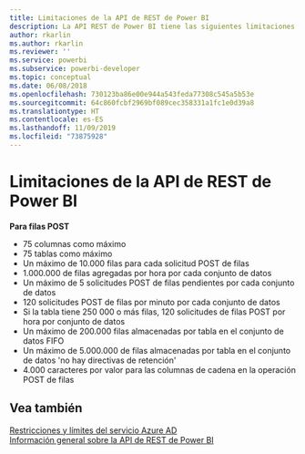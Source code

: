 ```yaml
---
title: Limitaciones de la API de REST de Power BI
description: La API REST de Power BI tiene las siguientes limitaciones
author: rkarlin
ms.author: rkarlin
ms.reviewer: ''
ms.service: powerbi
ms.subservice: powerbi-developer
ms.topic: conceptual
ms.date: 06/08/2018
ms.openlocfilehash: 730123ba86e00e944a543feda77308c545a5b53e
ms.sourcegitcommit: 64c860fcbf2969bf089cec358331a1fc1e0d39a8
ms.translationtype: HT
ms.contentlocale: es-ES
ms.lasthandoff: 11/09/2019
ms.locfileid: "73875928"
---
```

# <a name="power-bi-rest-api-limitations"></a>Limitaciones de la API de REST de Power BI  
  
**Para filas POST**
  
* 75 columnas como máximo
* 75 tablas como máximo
* Un máximo de 10.000 filas para cada solicitud POST de filas  
* 1\.000.000 de filas agregadas por hora por cada conjunto de datos  
* Un máximo de 5 solicitudes POST de filas pendientes por cada conjunto de datos  
* 120 solicitudes POST de filas por minuto por cada conjunto de datos
* Si la tabla tiene 250 000 o más filas, 120 solicitudes de filas POST por hora por conjunto de datos
* Un máximo de 200.000 filas almacenadas por tabla en el conjunto de datos FIFO
* Un máximo de 5.000.000 de filas almacenadas por tabla en el conjunto de datos 'no hay directivas de retención'  
* 4\.000 caracteres por valor para las columnas de cadena en la operación POST de filas
  
## <a name="see-also"></a>Vea también

[Restricciones y límites del servicio Azure AD](https://docs.microsoft.com/azure/active-directory/active-directory-service-limits-restrictions)   
[Información general sobre la API de REST de Power BI](https://docs.microsoft.com/rest/api/power-bi/)
